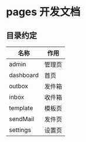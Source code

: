 # pages 开发文档

## 目录约定

| 名称      | 作用   |
| --------- | ------ |
| admin     | 管理页 |
| dashboard | 首页   |
| outbox    | 发件箱 |
| inbox     | 收件箱 |
| template  | 模板页 |
| sendMail  | 发件页 |
| settings  | 设置页 |